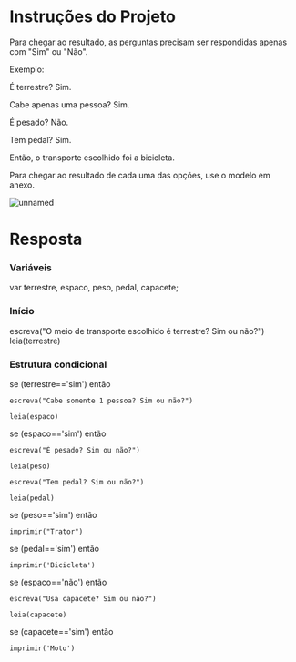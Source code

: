 # **Instruções do Projeto**
Para chegar ao resultado, as perguntas precisam ser respondidas apenas com "Sim" ou "Não".

Exemplo:

É terrestre? Sim.

Cabe apenas uma pessoa? Sim.

É pesado? Não.

Tem pedal? Sim.

Então, o transporte escolhido foi a bicicleta.

Para chegar ao resultado de cada uma das opções, use o modelo em anexo.

![unnamed](https://github.com/Kimitayo/softex_formacao_acelerada_backend/assets/84105466/aa0b1543-d464-46f7-a511-e78da30e6671)

# **Resposta**
### Variáveis
var terrestre, espaco, peso, pedal, capacete;

### Início
escreva("O meio de transporte escolhido é terrestre? Sim ou não?")
leia(terrestre)

### Estrutura condicional
se (terrestre=='sim') então

    escreva("Cabe somente 1 pessoa? Sim ou não?")
    
    leia(espaco)
    

se (espaco=='sim') então

    escreva("É pesado? Sim ou não?")
    
    leia(peso)
    
    escreva("Tem pedal? Sim ou não?")
    
    leia(pedal)
    

se (peso=='sim') então

    imprimir("Trator")
    

se (pedal=='sim') então

    imprimir('Bicicleta')
    

se (espaco=='não') então

    escreva("Usa capacete? Sim ou não?")
    
    leia(capacete)
    

se (capacete=='sim') então

    imprimir('Moto')
    
